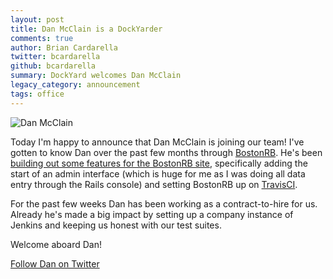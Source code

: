 ```yaml
---
layout: post
title: Dan McClain is a DockYarder
comments: true
author: Brian Cardarella
twitter: bcardarella
github: bcardarella
summary: DockYard welcomes Dan McClain
legacy_category: announcement
tags: office
---
```


![Dan McClain](https://i.imgur.com/641zQv4.png)

Today I'm happy to announce that Dan McClain is joining our team! I've
gotten to know Dan over the past few months through
[BostonRB](http://bostonrb.org). He's been [building out some features for
the BostonRB site](https://github.com/bostonrb/bostonrb/commits/master?author=danmcclain), specifically adding
the start of an admin interface (which is huge for me as I was doing all
data entry through the Rails console) and setting BostonRB up on
[TravisCI](http://travis-ci.org/#!/bostonrb/bostonrb).

For the past few weeks Dan has been working as a contract-to-hire for
us. Already he's made a big impact by setting up a company instance
of Jenkins and keeping us honest with our test suites.

Welcome aboard Dan!

[Follow Dan on Twitter](http://twitter.com/_danmcclain)
